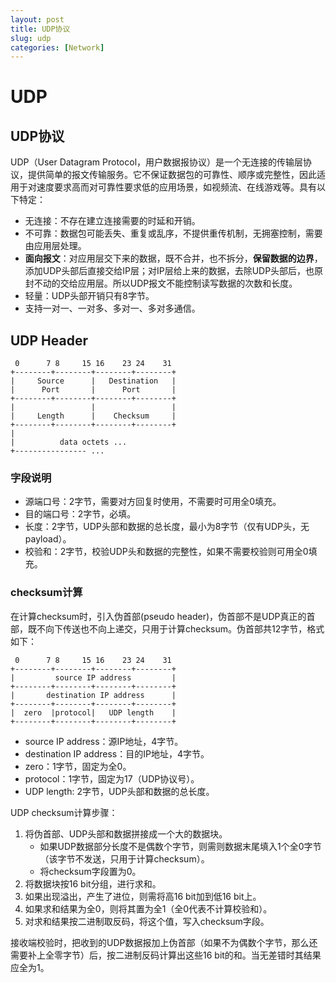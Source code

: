 ```yaml
---
layout: post
title: UDP协议
slug: udp
categories: [Network]
---
```


# UDP

## UDP协议
UDP（User Datagram Protocol，用户数据报协议）是一个无连接的传输层协议，提供简单的报文传输服务。它不保证数据包的可靠性、顺序或完整性，因此适用于对速度要求高而对可靠性要求低的应用场景，如视频流、在线游戏等。具有以下特定：
+ 无连接：不存在建立连接需要的时延和开销。
+ 不可靠：数据包可能丢失、重复或乱序，不提供重传机制，无拥塞控制，需要由应用层处理。
+ **面向报文**：对应用层交下来的数据，既不合并，也不拆分，**保留数据的边界**，添加UDP头部后直接交给IP层；对IP层给上来的数据，去除UDP头部后，也原封不动的交给应用层。所以UDP报文不能控制读写数据的次数和长度。
+ 轻量：UDP头部开销只有8字节。
+ 支持一对一、一对多、多对一、多对多通信。
## UDP Header
```
 0      7 8     15 16    23 24    31
+--------+--------+--------+--------+
|     Source      |   Destination   |
|      Port       |      Port       |
+--------+--------+--------+--------+
|                 |                 |
|     Length      |    Checksum     |
+--------+--------+--------+--------+
|
|          data octets ...
+---------------- ...
```
### 字段说明
+ 源端口号：2字节，需要对方回复时使用，不需要时可用全0填充。
+ 目的端口号：2字节，必填。
+ 长度：2字节，UDP头部和数据的总长度，最小为8字节（仅有UDP头，无payload）。
+ 校验和：2字节，校验UDP头和数据的完整性，如果不需要校验则可用全0填充。

### checksum计算
在计算checksum时，引入伪首部(pseudo header)，伪首部不是UDP真正的首部，既不向下传送也不向上递交，只用于计算checksum。伪首部共12字节，格式如下：
```
 0      7 8     15 16    23 24    31
+--------+--------+--------+--------+
|         source IP address         |
+--------+--------+--------+--------+
|       destination IP address      |
+--------+--------+--------+--------+
|  zero  |protocol|   UDP length    |
+--------+--------+--------+--------+
```
+ source IP address：源IP地址，4字节。
+ destination IP address：目的IP地址，4字节。
+ zero：1字节，固定为全0。
+ protocol：1字节，固定为17（UDP协议号）。
+ UDP length: 2字节，UDP头部和数据的总长度。

UDP checksum计算步骤：
1. 将伪首部、UDP头部和数据拼接成一个大的数据块。
    + 如果UDP数据部分长度不是偶数个字节，则需则数据末尾填入1个全0字节（该字节不发送，只用于计算checksum）。
    + 将checksum字段置为0。
1. 将数据块按16 bit分组，进行求和。
1. 如果出现溢出，产生了进位，则需将高16 bit加到低16 bit上。
1. 如果求和结果为全0，则将其置为全1（全0代表不计算校验和）。
1. 对求和结果按二进制取反码，将这个值，写入checksum字段。

接收端校验时，把收到的UDP数据报加上伪首部（如果不为偶数个字节，那么还需要补上全零字节）后，按二进制反码计算出这些16 bit的和。当无差错时其结果应全为1。